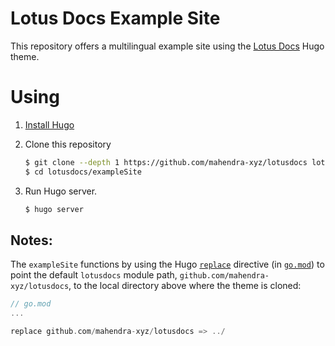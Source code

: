 # Lotus Docs Example Site

This repository offers a multilingual example site using the [Lotus Docs](https://github.com/colinwilson/lotusdocs) Hugo theme.

# Using

1. [Install Hugo](https://gohugo.io/overview/installing/)
2. Clone this repository

   ```bash
   $ git clone --depth 1 https://github.com/mahendra-xyz/lotusdocs lotusdocs
   $ cd lotusdocs/exampleSite
   ```

3. Run Hugo server.

   ```bash
   $ hugo server
   ```

## Notes:

The `exampleSite` functions by using the Hugo [`replace`](https://gohugo.io/hugo-modules/use-modules/#make-and-test-changes-in-a-module) directive (in [`go.mod`](go.mod#L10)) to point the default `lotusdocs` module path, `github.com/mahendra-xyz/lotusdocs`, to the local directory above where the theme is cloned:

```go
// go.mod
...

replace github.com/mahendra-xyz/lotusdocs => ../
```
